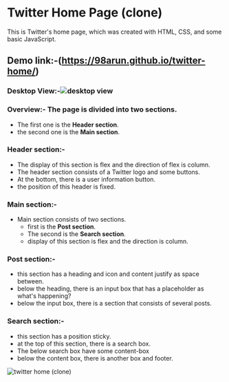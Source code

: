 # Twitter Home Page (clone)
This is Twitter's home page, which was created with HTML, CSS, and some basic JavaScript.
## Demo link:-(https://98arun.github.io/twitter-home/)
### Desktop View:-![desktop view](https://user-images.githubusercontent.com/82587103/130221339-c76ca25b-a835-4ac3-9659-8c889f679d0b.png)

### Overview:- The page is divided into two sections.

- The first one is the **Header section**. 
- the second one is the **Main section**.


### Header section:- 

- The display of this section is flex and the direction of flex is column.
- The header section consists of a Twitter logo and some buttons.
- At the bottom, there is a user information button.
- the position of this header is fixed.

### Main section:-

- Main section consists of two sections.
	- first is the **Post section**.
	- The second is the **Search section**.
	- display of this section is flex and the direction is column.

### Post section:-

- this section has a heading and icon and content justify as space between.
- below the heading, there is an input box that has a placeholder as what's happening?
- below the input box, there is a section that consists of several posts.

### Search section:-

- this section has a position sticky.
- at the top of this section, there is a search box.
- The below search box have some content-box
- below the content box, there is another box and footer.

![twitter home (clone)](https://user-images.githubusercontent.com/82587103/129891597-f8a67302-e8f0-4efe-afbc-d8cd809f2d13.png)





